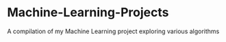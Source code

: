 # Machine-Learning-Projects
A compilation of my Machine Learning project exploring various algorithms
